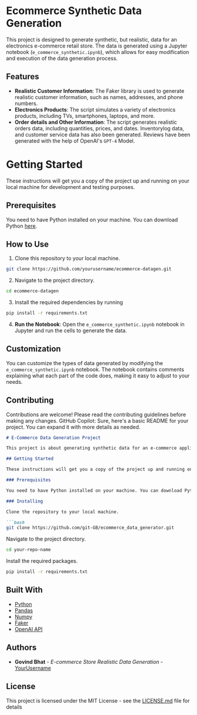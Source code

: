 # Ecommerce Synthetic Data Generation

This project is designed to generate synthetic, but realistic, data for an electronics e-commerce retail store. The data is generated using a Jupyter notebook (`e_commerce_synthetic.ipynb`), which allows for easy modification and execution of the data generation process.

## Features

- **Realistic Customer Information**: The Faker library is used to generate realistic customer information, such as names, addresses, and phone numbers.
- **Electronics Products**: The script simulates a variety of electronics products, including TVs, smartphones, laptops, and more.
- **Order details and Other Information**: The script generates realistic orders data, including quantities, prices, and dates. Inventorylog data, and customer service data has also been generated. Reviews have been generated with the help of OpenAI's `GPT-4` Model.

# Getting Started

These instructions will get you a copy of the project up and running on your local machine for development and testing purposes.

## Prerequisites

You need to have Python installed on your machine. You can download Python [here](https://www.python.org/downloads/).

## How to Use

1. Clone this repository to your local machine.
```bash
git clone https://github.com/yourusername/ecommerce-datagen.git
```

2. Navigate to the project directory.
```bash
cd ecommerce-datagen
```
3. Install the required dependencies by running 
```bash
pip install -r requirements.txt
```

4. **Run the Notebook**: Open the `e_commerce_synthetic.ipynb` notebook in Jupyter and run the cells to generate the data.

## Customization

You can customize the types of data generated by modifying the `e_commerce_synthetic.ipynb` notebook. The notebook contains comments explaining what each part of the code does, making it easy to adjust to your needs.

## Contributing

Contributions are welcome! Please read the contributing guidelines before making any changes.
GitHub Copilot: Sure, here's a basic README for your project. You can expand it with more details as needed.

```markdown
# E-Commerce Data Generation Project

This project is about generating synthetic data for an e-commerce application. The data includes information about orders, shipments, and products.

## Getting Started

These instructions will get you a copy of the project up and running on your local machine for development and testing purposes.

### Prerequisites

You need to have Python installed on your machine. You can download Python [here](https://www.python.org/downloads/).

### Installing

Clone the repository to your local machine.

```bash
git clone https://github.com/git-GB/ecommerce_data_generator.git
```

Navigate to the project directory.

```bash
cd your-repo-name
```

Install the required packages.

```bash
pip install -r requirements.txt
```

## Built With

* [Python](https://www.python.org/)
* [Pandas](https://pandas.pydata.org/)
* [Numpy](https://numpy.org/)
* [Faker](https://pypi.org/project/Faker/)
* [OpenAI API](https://platform.openai.com)

## Authors

* **Govind Bhat** - *E-commerce Store Realistic Data Generation* - [YourUsername](https://github.com/git-GB)

## License

This project is licensed under the MIT License - see the [LICENSE.md](LICENSE.md) file for details
